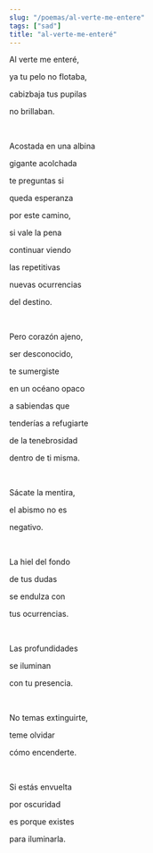 ```yaml
---
slug: "/poemas/al-verte-me-entere"
tags: ["sad"]
title: "al-verte-me-enteré"
---
```

Al verte me enteré, 

ya tu pelo no flotaba, 

cabizbaja tus pupilas 

no brillaban.

&nbsp;

Acostada en una albina 

gigante acolchada

te preguntas si 

queda esperanza 

por este camino,

si vale la pena 

continuar viendo

las repetitivas

nuevas ocurrencias 

del destino.

&nbsp;

Pero corazón ajeno, 

ser desconocido, 

te sumergiste 

en un océano opaco 

a sabiendas que 

tenderías a refugiarte

de la tenebrosidad

dentro de ti misma.

&nbsp;

Sácate la mentira, 

el abismo no es

negativo.

&nbsp;

La hiel del fondo 

de tus dudas 

se endulza con 

tus ocurrencias.

&nbsp;

Las profundidades 

se iluminan 

con tu presencia.

&nbsp;

No temas extinguirte, 

teme olvidar 

cómo encenderte.

&nbsp;

Si estás envuelta 

por oscuridad

es porque existes 

para iluminarla.